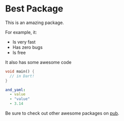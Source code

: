 # Best Package

This is an amazing package.

For example, it:

* Is very fast
* Has zero bugs
* Is free

It also has some awesome code

```dart
void main() {
  // in Dart!
}
```

```yaml
and_yaml:
  - value
  - "value"
  - 3.14
```

Be sure to check out other awesome packages on [pub][].

[pub]: https://pub.dartlang.org
